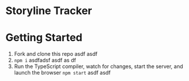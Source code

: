 # Storyline Tracker

# Getting Started

1. Fork and clone this repo
 asdf asdf 
1. `npm i`
asdfadsf asdf as df
1. Run the TypeScript compiler, watch for changes, start the server, and launch the browser `npm start`
asdf asdf
